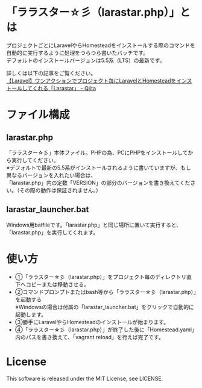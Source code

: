 # 「ララスター☆彡（larastar.php）」とは
プロジェクトごとにLaravelやらHomesteadをインストールする際のコマンドを自動的に実行するように処理をつらつら書いたバッチです。  
デフォルトのインストールバージョンは5.5系（LTS）の最新です。

詳しくは以下の記事をご覧ください。  
[【Laravel】ワンアクションでプロジェクト毎にLaravelとHomesteadをインストールしてくれる「Larastar」 - Qiita](https://qiita.com/sola-msr/items/5f6df1d94224fcc37a45)

# ファイル構成
## larastar.php
「ララスター☆彡」本体ファイル。PHPの為、PCにPHPをインストールしてから実行してください。  
※デフォルトで最新の5.5系がインストールされるように書いていますが、もし異なるバージョンを入れたい場合は、  
「larastar.php」内の定数「VERSION」の部分のバージョンを書き換えてください。（その際の動作は保証されません。）

## larastar_launcher.bat
Windows用batfileです。「larastar.php」と同じ場所に置いて実行すると、「larastar.php」を実行してくれます。

# 使い方
- ①「ララスター☆彡（larastar.php）」をプロジェクト毎のディレクトリ直下へコピーまたは移動させる。
- ②コマンドプロンプトまたはbash等から「ララスター☆彡（larastar.php）」を起動する  
※Windowsの場合は付属の「larastar_launcher.bat」をクリックで自動的に起動します。
- ③勝手にLaravelやらHomesteadのインストールが始まります。
- ④「ララスター☆彡（larastar.php）」が終了した後に「Homestead.yaml」内のパスを書き換えて、「vagrant reload」を行えば完了です。

# License

This software is released under the MIT License, see LICENSE.
